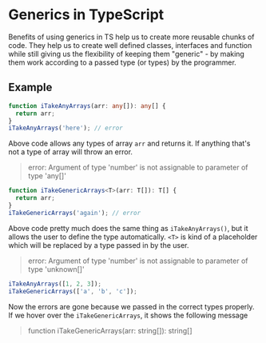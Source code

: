 # Generics in TypeScript

Benefits of using generics in TS help us to create more reusable chunks of code. They help us to create well defined classes, interfaces and function while still giving us the flexibility of keeping them "generic" - by making them work according to a passed type (or types) by the programmer.

## Example

```ts
function iTakeAnyArrays(arr: any[]): any[] {
  return arr;
}
iTakeAnyArrays('here'); // error
```
Above code allows any types of array `arr` and returns it. If anything that's not a type of array will throw an error.
> error: Argument of type 'number' is not assignable to parameter of type 'any[]'

```ts
function iTakeGenericArrays<T>(arr: T[]): T[] {
  return arr;
}
iTakeGenericArrays('again'); // error
```
Above code pretty much does the same thing as `iTakeAnyArrays()`, but it allows the user to define the type automatically. `<T>` is kind of a placeholder which will be replaced by a type passed in by the user.
> error: Argument of type 'number' is not assignable to parameter of type 'unknown[]'

```ts
iTakeAnyArrays([1, 2, 3]);
iTakeGenericArrays(['a', 'b', 'c']);
```
Now the errors are gone because we passed in the correct types properly.
If we hover over the `iTakeGenericArrays`, it shows the following message
> function iTakeGenericArrays<string>(arr: string[]): string[]

